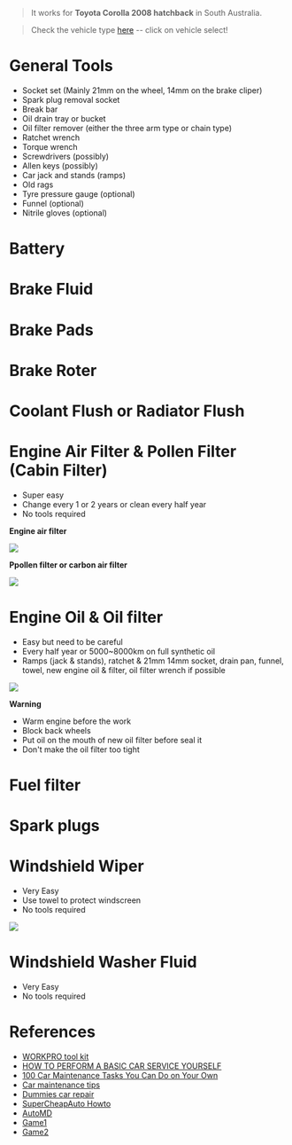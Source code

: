 > It works for **Toyota Corolla 2008 hatchback** in South Australia. 

> Check the vehicle type [here](https://www.supercheapauto.com.au) -- click on vehicle select!


# General Tools

- Socket set (Mainly 21mm on the wheel, 14mm on the brake cliper)
- Spark plug removal socket
- Break bar 
- Oil drain tray or bucket
- Oil filter remover (either the three arm type or chain type)
- Ratchet wrench
- Torque wrench
- Screwdrivers (possibly)
- Allen keys (possibly)
- Car jack and stands (ramps)
- Old rags
- Tyre pressure gauge (optional)
- Funnel (optional)
- Nitrile gloves (optional)


# Battery

# Brake Fluid

# Brake Pads

# Brake Roter

# Coolant Flush or Radiator Flush

# Engine Air Filter & Pollen Filter (Cabin Filter)

* Super easy
* Change every 1 or 2 years or clean every half year
* No tools required

**Engine air filter**

[![](http://img.youtube.com/vi/FF_rWjXwW80/0.jpg)](http://www.youtube.com/watch?v=FF_rWjXwW80)

**Ppollen filter or carbon air filter**

[![](http://img.youtube.com/vi/X8WrL5CQH0E/0.jpg)](http://www.youtube.com/watch?v=X8WrL5CQH0E)


# Engine Oil & Oil filter

* Easy but need to be careful
* Every half year or 5000~8000km on full synthetic oil
* Ramps (jack & stands), ratchet & 21mm 14mm socket, drain pan, funnel, towel, new engine oil & filter, oil filter wrench if possible 

[![](http://img.youtube.com/vi/4Gw9WAXLxGU/0.jpg)](http://www.youtube.com/watch?v=4Gw9WAXLxGU)

**Warning**
* Warm engine before the work
* Block back wheels
* Put oil on the mouth of new oil filter before seal it
* Don't make the oil filter too tight


# Fuel filter







# Spark plugs


# Windshield Wiper

* Very Easy
* Use towel to protect windscreen
* No tools required

[![](http://img.youtube.com/vi/TzW8btrsFOU/0.jpg)](http://www.youtube.com/watch?v=TzW8btrsFOU)

# Windshield Washer Fluid

* Very Easy
* No tools required



# References
* [WORKPRO tool kit](https://www.supercheapauto.com.au/p/workpro-workpro-tool-kit---123-piece/576610.html#vid=RAgwlesrl5QEUqv9OWqGzw%3D%3D&q=workpro&lang=en_AU&start=9)
* [HOW TO PERFORM A BASIC CAR SERVICE YOURSELF](https://www.autochoicebristol.com/blog/how-to-service-a-car-yourself/#)
* [100 Car Maintenance Tasks You Can Do on Your Own](https://www.familyhandyman.com/diy-advice/tips-to-keep-your-car-running-and-looking-good/)
* [Car maintenance tips](https://www.readersdigest.ca/cars/maintenance/)
* [Dummies car repair](https://www.dummies.com/home-garden/car-repair/)
* [SuperCheapAuto Howto](https://www.supercheapauto.com.au/blog/how-to)
* [AutoMD](https://www.automd.com/how-to/)
* [Game1](http://www.gamesgames.com/game/messy-car-service)
* [Game2](http://www.agame.com/game/kates-car-service)
